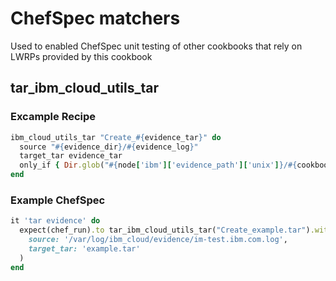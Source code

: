 # ChefSpec matchers

Used to enabled ChefSpec unit testing of other cookbooks that rely
on LWRPs provided by this cookbook

## tar_ibm_cloud_utils_tar

### Excample Recipe

```ruby
ibm_cloud_utils_tar "Create_#{evidence_tar}" do
  source "#{evidence_dir}/#{evidence_log}"
  target_tar evidence_tar
  only_if { Dir.glob("#{node['ibm']['evidence_path']['unix']}/#{cookbook_name}*.tar").empty? }
end
```

### Example ChefSpec

```ruby
it 'tar evidence' do
  expect(chef_run).to tar_ibm_cloud_utils_tar("Create_example.tar").with(
    source: '/var/log/ibm_cloud/evidence/im-test.ibm.com.log',
    target_tar: 'example.tar'
  )
end
```

